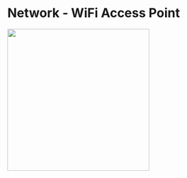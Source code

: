 # Network - WiFi Access Point

<img width="320" src="https://github.com/user-attachments/assets/4b79b6aa-034b-4b25-810c-08cc230b3df2" />
